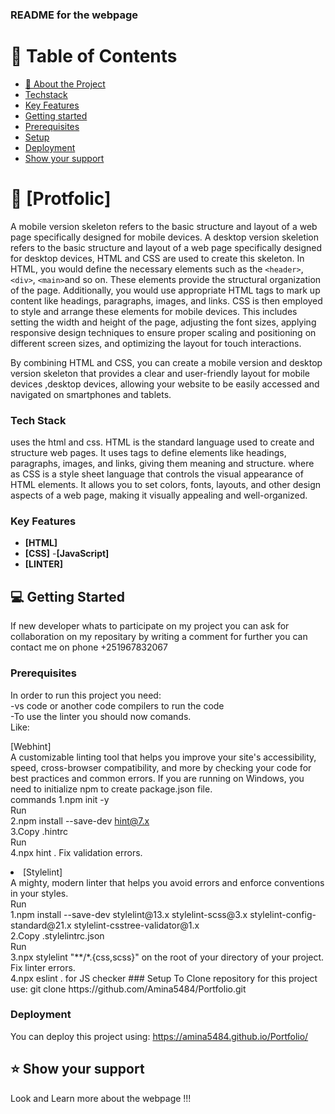 <h3><b>README for the webpage</b></h3>

</div>
<!-- TABLE OF CONTENTS -->

# 📗 Table of Contents

- [📖 About the Project](#about-project)
- [Techstack](#tech-stack)
- [Key Features](#key-features)
- [Getting started](#getting-started)
- [Prerequisites](#prerequisites)
- [Setup](#setup)
- [Deployment](#deployment)
- [Show your support](#support)

<!-- PROJECT DESCRIPTION -->

# 📖 [Protfolic] <a name="about-project"></a>


A mobile version skeleton refers to the basic structure and layout of a web page specifically designed for mobile devices.
A desktop version skeletion refers to the basic structure and layout of a web page specifically designed for desktop devices,
 HTML and CSS are used to create this skeleton.
In HTML, you would define the necessary elements such as the `<header>`, `<div>`, `<main>`and so on. These elements provide the structural organization of the page. Additionally, you would use appropriate HTML tags to mark up content like headings, paragraphs, images, and links.
CSS is then employed to style and arrange these elements for mobile devices. This includes setting the width and height of the page, adjusting the font sizes, applying responsive design techniques to ensure proper scaling and positioning on different screen sizes, and optimizing the layout for touch interactions.

By combining HTML and CSS, you can create a mobile version and desktop version skeleton that provides a clear and user-friendly layout for mobile devices ,desktop devices, allowing your website to be easily accessed and navigated on smartphones and tablets.



### Tech Stack <a name="tech-stack"></a>
uses the html and css.
HTML is the standard language used to create and structure web pages. It uses tags to define elements like headings, paragraphs, images, and links, giving them meaning and structure.
where as
CSS is a style sheet language that controls the visual appearance of HTML elements. It allows you to set colors, fonts, layouts, and other design aspects of a web page, making it visually appealing and well-organized.


<!-- Features -->

### Key Features <a name="key-features"></a>

- **[HTML]**
- **[CSS]**
-**[JavaScript]**
- **[LINTER]**


<!-- GETTING STARTED -->

## 💻 Getting Started <a name="getting-started"></a>

If new developer whats to participate on my project you can ask for collaboration
 on my repositary by writing a comment 
for further you can contact me on phone +251967832067 

### Prerequisites

In order to run this project you need:
<br>-vs code or another code compilers to run the code<br>
-To use the linter you should now comands.
<br>
Like:<br>

[Webhint]<br>
A customizable linting tool that helps you improve your site's accessibility, speed, 
cross-browser compatibility, and more by checking your code for best practices and common errors.
If you are running on Windows, you need to initialize npm to create package.json file.
<br>commands 
1.npm init -y<br>
Run<br>
2.npm install --save-dev hint@7.x<br>
3.Copy .hintrc <br>
Run<br>
4.npx hint .    Fix validation errors.<br>

<li>[Stylelint]</li>
A mighty, modern linter that helps you avoid errors and enforce conventions in your styles.<br>
Run<br>
1.npm install --save-dev stylelint@13.x stylelint-scss@3.x stylelint-config-standard@21.x stylelint-csstree-validator@1.x<br>
2.Copy .stylelintrc.json <br>
Run<br>
3.npx stylelint "**/*.{css,scss}" on the root of your directory of your project.
Fix linter errors.<br>
4.npx eslint . for JS checker
### Setup
 To Clone repository for this project use:
 git clone https://github.com/Amina5484/Portfolio.git

 ### Deployment

You can deploy this project using: https://amina5484.github.io/Portfolio/




## ⭐️ Show your support <a name="support"></a>

Look and Learn more about the webpage !!!

